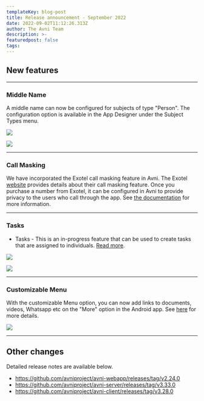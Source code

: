 ```yaml
---
templateKey: blog-post
title: Release announcement - September 2022
date: 2022-09-02T11:12:26.313Z
author: The Avni Team
description: >-
featuredpost: false
tags:
---
```


## New features

---------------------------------------------------------------------------

### Middle Name
A middle name can now be configured for subjects of type "Person". The configuration option is available in the App Designer under the Subject Types menu. 



![](/img/2022-09-02-avni-release-announcement/middle_name_1.png)

![](/img/2022-09-02-avni-release-announcement/middle_name_2.png)

---------------------------------------------------------------------------

### Call Masking

We have incorporated the Exotel call masking feature in Avni. The Exotel [website](https://exotel.com/use-cases/number-masking/) provides details about their call masking feature. 
Once you purchase a number from Exotel, it can be configured in Avni to provide privacy to the users who call through the app. See [the documentation](https://avni.readme.io/docs/call-masking) for more information. 



---------------------------------------------------------------------------

### Tasks

- Tasks - This is an in-progress feature that can be used to create tasks that are assigned to individuals. [Read more](https://avni.readme.io/docs/tasks). 

![](/img/2022-09-02-avni-release-announcement/task_assignment.png)

![](/img/2022-09-02-avni-release-announcement/tasks_on_avni_client.png)


---------------------------------------------------------------------------
### Customizable Menu

With the customizable Menu option, you can now add links to documents, videos, Whatsapp etc on the "More" option in the Android app. See [here](https://avni.readme.io/docs/customizable-menu-items) for more details. 


![](/img/2022-09-02-avni-release-announcement/customizable_menu.png)

---------------------------------------------------------------------------


## Other changes

Detailed release notes are available below. 

- https://github.com/avniproject/avni-webapp/releases/tag/v2.24.0
- https://github.com/avniproject/avni-server/releases/tag/v3.33.0
- https://github.com/avniproject/avni-client/releases/tag/v3.28.0

